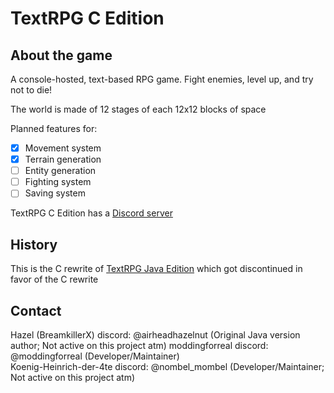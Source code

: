 # TextRPG C Edition
## About the game
A console-hosted, text-based RPG game.
Fight enemies, level up, and try not to die!

The world is made of 12 stages of each 12x12 blocks of space

Planned features for:
- [x] Movement system
- [x] Terrain generation
- [ ] Entity generation
- [ ] Fighting system
- [ ] Saving system

TextRPG C Edition has a [Discord server](https://discord.gg/ArEjzxnzXT)

## History
This is the C rewrite of [TextRPG Java Edition](https://github.com/moddingforreal/TextRPG) which got discontinued in favor of the C rewrite

## Contact
Hazel (BreamkillerX) discord: @airheadhazelnut (Original Java version author; Not active on this project atm)
moddingforreal discord: @moddingforreal (Developer/Maintainer)  
Koenig-Heinrich-der-4te discord: @nombel_mombel (Developer/Maintainer; Not active on this project atm)  
